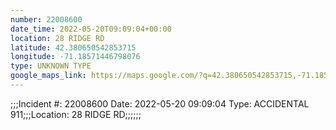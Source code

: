 ```yaml
---
number: 22008600
date_time: 2022-05-20T09:09:04+00:00
location: 28 RIDGE RD
latitude: 42.380650542853715
longitude: -71.18571446798076
type: UNKNOWN TYPE
google_maps_link: https://maps.google.com/?q=42.380650542853715,-71.18571446798076
---
```


;;;Incident #: 22008600  Date: 2022-05-20 09:09:04   Type: ACCIDENTAL 911;;;Location: 28 RIDGE RD;;;;;;
